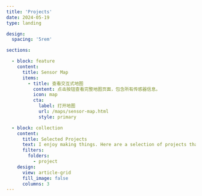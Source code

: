 ```yaml
---
title: 'Projects'
date: 2024-05-19
type: landing

design:
  spacing: '5rem'

sections:

  - block: feature
    content:
      title: Sensor Map
      items:
        - title: 查看交互式地图
          content: 点击按钮查看完整地图页面，包含所有传感器信息。
          icon: map
          cta:
            label: 打开地图
            url: /maps/sensor-map.html
            style: primary

  - block: collection
    content:
      title: Selected Projects
      text: I enjoy making things. Here are a selection of projects that I have worked on over the years.
      filters:
        folders:
          - project
    design:
      view: article-grid
      fill_image: false
      columns: 3
---
```


